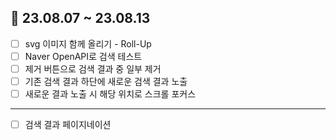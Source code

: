 ## 🚀 23.08.07 ~ 23.08.13
 - [ ] svg 이미지 함께 올리기 - Roll-Up
 - [ ] Naver OpenAPI로 검색 테스트
 - [ ] 제거 버튼으로 검색 결과 중 일부 제거
 - [ ] 기존 검색 결과 하단에 새로운 검색 결과 노출
 - [ ] 새로운 결과 노출 시 해당 위치로 스크롤 포커스
- - -
 - [ ] 검색 결과 페이지네이션

